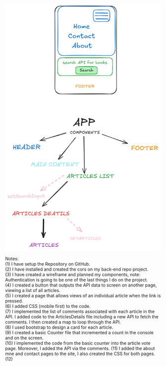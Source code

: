 ![Wireframe Image](./wireframes_projects.png)


Notes:</br>
(1) I have setup the Repository on GitHub.</br>
(2) I have installed and created the cors on my back-end repo project.</br>
(3) I have created a wireframe and planned my components, note: Authentication is going to be one of the last things I do on the project.</br>
(4) I created a button that outputs the API data to screen on another page, viewing a list of all articles.</br>
(5) I created a page that allows views of an individual article when the link is pressed.</br>
(6) I added CSS (mobile first) to the code.</br>
(7) I implemented the list of comments associated with each article in the API. I added code to the ArticlesDetails file including a new API to fetch the comments. I then created a map to loop through the API.</br>
(8) I used bootstrap to design a card for each article.</br>
(9) I created a basic Counter file that incremented a count in the console and on the screen.</br>
(10) I implemented the code from the basic counter into the article vote page. Moreover, I added the API via the comments. 
(11) I added the about mne and contact pages to the site, I also created the CSS for both pages.
(12) 
